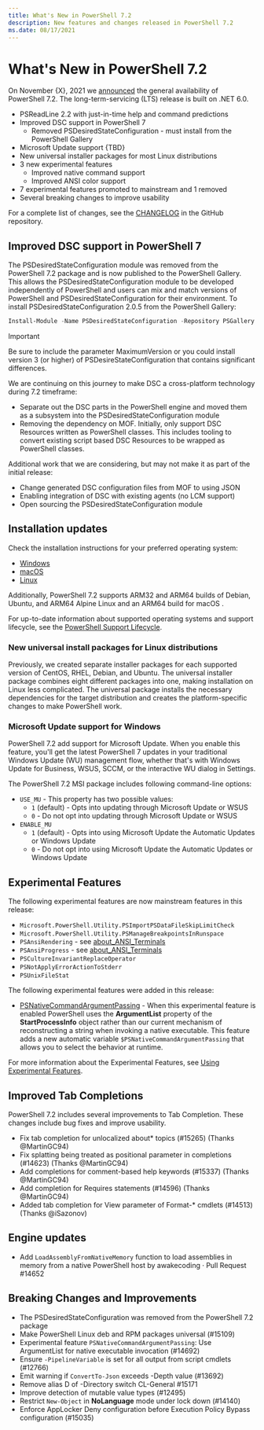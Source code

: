 ```yaml
---
title: What's New in PowerShell 7.2
description: New features and changes released in PowerShell 7.2
ms.date: 08/17/2021
---
```


# What's New in PowerShell 7.2

On November {X}, 2021 we [announced][announced] the general availability of PowerShell 7.2. The
long-term-servicing (LTS) release is built on .NET 6.0.
- PSReadLine 2.2 with just-in-time help and command predictions
- Improved DSC support in PowerShell 7
  - Removed PSDesiredStateConfiguration - must install from the PowerShell Gallery
- Microsoft Update support {TBD}
- New universal installer packages for most Linux distributions
- 3 new experimental features
  - Improved native command support
  - Improved ANSI color support
- 7 experimental features promoted to mainstream and 1 removed
- Several breaking changes to improve usability

For a complete list of changes, see the [CHANGELOG][CHANGELOG] in the GitHub repository.

## Improved DSC support in PowerShell 7

The PSDesiredStateConfiguration module was removed from the PowerShell 7.2 package and is now
published to the PowerShell Gallery. This allows the PSDesiredStateConfiguration module to be
developed independently of PowerShell and users can mix and match versions of PowerShell and
PSDesiredStateConfiguration for their environment. To install PSDesiredStateConfiguration 2.0.5 from
the PowerShell Gallery:

```powershell
Install-Module -Name PSDesiredStateConfiguration -Repository PSGallery -MaximumVersion 2.99
```

> [!IMPORTANT]
> Be sure to include the parameter MaximumVersion or you could install version 3 (or higher) of
> PSDesireStateConfiguration that contains significant differences.

We are continuing on this journey to make DSC a cross-platform technology during 7.2 timeframe:

- Separate out the DSC parts in the PowerShell engine and moved them as a subsystem into the
  PSDesiredStateConfiguration module
- Removing the dependency on MOF. Initially, only support DSC Resources written as PowerShell
  classes. This includes tooling to convert existing script based DSC Resources to be wrapped as
  PowerShell classes.

Additional work that we are considering, but may not make it as part of the initial release:

- Change generated DSC configuration files from MOF to using JSON
- Enabling integration of DSC with existing agents (no LCM support)
- Open sourcing the PSDesiredStateConfiguration module

## Installation updates

Check the installation instructions for your preferred operating system:

- [Windows][Windows]
- [macOS][macOS]
- [Linux][Linux]

Additionally, PowerShell 7.2 supports ARM32 and ARM64 builds of Debian, Ubuntu, and ARM64 Alpine
Linux and an ARM64 build for macOS .

For up-to-date information about supported operating systems and support lifecycle, see the
[PowerShell Support Lifecycle][lifecycle].

### New universal install packages for Linux distributions

Previously, we created separate installer packages for each supported version of CentOS, RHEL,
Debian, and Ubuntu. The universal installer package combines eight different packages into one,
making installation on Linux less complicated. The universal package installs the necessary
dependencies for the target distribution and creates the platform-specific changes to make
PowerShell work.

### Microsoft Update support for Windows

PowerShell 7.2 add support for Microsoft Update. When you enable this feature, you'll get the latest
PowerShell 7 updates in your traditional Windows Update (WU) management flow, whether that's with
Windows Update for Business, WSUS, SCCM, or the interactive WU dialog in Settings.

The PowerShell 7.2 MSI package includes following command-line options:

- `USE_MU` - This property has two possible values:
  - `1` (default) - Opts into updating through Microsoft Update or WSUS
  - `0` -  Do not opt into updating through Microsoft Update or WSUS
- `ENABLE_MU`
  - `1` (default) - Opts into using Microsoft Update the Automatic Updates or Windows Update
  - `0` - Do not opt into using Microsoft Update the Automatic Updates or Windows Update

## Experimental Features

The following experimental features are now mainstream features in this release:

- `Microsoft.PowerShell.Utility.PSImportPSDataFileSkipLimitCheck`
- `Microsoft.PowerShell.Utility.PSManageBreakpointsInRunspace`
- `PSAnsiRendering` - see [about_ANSI_Terminals][ansi]
- `PSAnsiProgress` - see [about_ANSI_Terminals][ansi]
- `PSCultureInvariantReplaceOperator`
- `PSNotApplyErrorActionToStderr`
- `PSUnixFileStat`

The following experimental features were added in this release:

- [PSNativeCommandArgumentPassing][native] - When this experimental feature is enabled PowerShell
  uses the **ArgumentList** property of the **StartProcessInfo** object rather than our current
  mechanism of reconstructing a string when invoking a native executable. This feature adds a new
  automatic variable `$PSNativeCommandArgumentPassing` that allows you to select the behavior at
  runtime.

For more information about the Experimental Features, see [Using Experimental Features][exp].

## Improved Tab Completions

PowerShell 7.2 includes several improvements to Tab Completion. These changes include bug fixes and
improve usability.

- Fix tab completion for unlocalized about* topics (#15265) (Thanks @MartinGC94)
- Fix splatting being treated as positional parameter in completions (#14623) (Thanks @MartinGC94)
- Add completions for comment-based help keywords (#15337) (Thanks @MartinGC94)
- Add completion for Requires statements (#14596) (Thanks @MartinGC94)
- Added tab completion for View parameter of Format-* cmdlets (#14513) (Thanks @iSazonov)

## Engine updates

- Add `LoadAssemblyFromNativeMemory` function to load assemblies in memory from a native PowerShell
  host by awakecoding · Pull Request #14652

## Breaking Changes and Improvements

- The PSDesiredStateConfiguration was removed from the PowerShell 7.2 package
- Make PowerShell Linux deb and RPM packages universal (#15109)
- Experimental feature `PSNativeCommandArgumentPassing`: Use ArgumentList for native executable
  invocation (#14692)
- Ensure `-PipelineVariable` is set for all output from script cmdlets (#12766)
- Emit warning if `ConvertTo-Json` exceeds -Depth value (#13692)
- Remove alias D of -Directory switch CL-General #15171
- Improve detection of mutable value types (#12495)
- Restrict `New-Object` in **NoLanguage** mode under lock down (#14140)
- Enforce AppLocker Deny configuration before Execution Policy Bypass configuration (#15035)

<!-- reference links -->

[announced]: https://devblogs.microsoft.com/powershell/announcing-powershell-7-2/
[ansi]: /powershell/module/microsoft.powershell.core/about/about_ansi_terminals
[Arch]: https://aur.archlinux.org/packages/powershell/
[CHANGELOG]: https://github.com/PowerShell/PowerShell/blob/master/CHANGELOG/7.2.md
[exp]: ../learn/experimental-features.md
[lifecycle]: /powershell/scripting/powershell-support-lifecycle
[Linux]: /powershell/scripting/install/installing-powershell-core-on-linux
[macOS]: /powershell/scripting/install/installing-powershell-core-on-macos
[native]: ../learn/experimental-features.md#psnativecommandargumentpassing
[ssh]: /powershell/scripting/learn/remoting/ssh-remoting-in-powershell-core
[Windows]: /powershell/scripting/install/installing-powershell-core-on-windows
